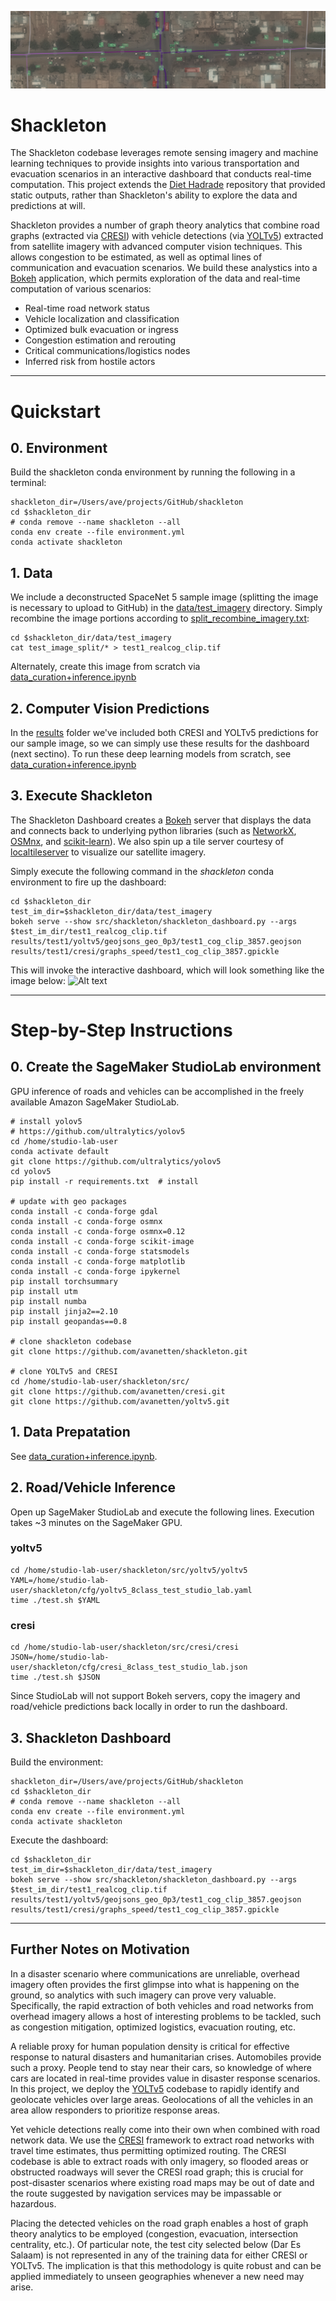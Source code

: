 ![Alt text](/docs/imgs/header.png?raw=true "")

# Shackleton

The Shackleton codebase leverages remote sensing imagery and machine learning techniques to provide insights into various transportation and evacuation scenarios in an interactive dashboard that conducts real-time computation.  This project extends the [Diet Hadrade](https://github.com/Geodesic-Labs/diet_hadrade) repository that provided static outputs, rather than Shackleton's ability to explore the data and predictions at will. 

Shackleton provides a number of graph theory analytics that combine road graphs (extracted via [CRESI](https://github.com/avanetten/cresi)) with vehicle detections (via [YOLTv5](https://github.com/avanetten/yoltv5)) extracted from satellite imagery with advanced computer vision techniques.  This allows congestion to be estimated, as well as optimal lines of communication and evacuation scenarios.  We build these analystics into a [Bokeh](https://docs.bokeh.org/en/latest/) application, which permits exploration of the data and real-time computation of various scenarios:

- Real-time road network status
- Vehicle localization and classification
- Optimized bulk evacuation or ingress
- Congestion estimation and rerouting
- Critical communications/logistics nodes
- Inferred risk from hostile actors

-----

# Quickstart

## 0. Environment

Build the shackleton conda environment by running the following in a terminal:

	shackleton_dir=/Users/ave/projects/GitHub/shackleton
	cd $shackleton_dir
	# conda remove --name shackleton --all
	conda env create --file environment.yml
	conda activate shackleton

## 1. Data

We include a deconstructed SpaceNet 5 sample image (splitting the image is necessary to upload to GitHub) in the [data/test_imagery](data/test_imagery) directory.  Simply recombine the image portions according to [split_recombine_imagery.txt](data/test_imagery/split_recombine_imagery.txt):

	cd $shackleton_dir/data/test_imagery
	cat test_image_split/* > test1_realcog_clip.tif

Alternately, create this image from scratch via [data_curation+inference.ipynb](notebooks/data_curation+inference.ipynb)

## 2. Computer Vision Predictions

In the [results](results/test1) folder we've included both CRESI and YOLTv5 predictions for our sample image, so we can simply use these results for the dashboard (next sectino).  To run these deep learning models from scratch, see [data_curation+inference.ipynb](notebooks/data_curation+inference.ipynb)

## 3. Execute Shackleton

The Shackleton Dashboard creates a [Bokeh](https://docs.bokeh.org/en/latest/) server that displays the data and connects back to underlying python libraries (such as [NetworkX](https://networkx.org), [OSMnx](https://osmnx.readthedocs.io/en/stable/), and [scikit-learn](https://scikit-learn.org/stable/)).  We also spin up a tile server courtesy of [localtileserver](https://github.com/banesullivan/localtileserver) to visualize our satellite imagery.  
 
Simply execute the following command in the _shackleton_ conda environment to fire up the dashboard:

	cd $shackleton_dir
	test_im_dir=$shackleton_dir/data/test_imagery
	bokeh serve --show src/shackleton/shackleton_dashboard.py --args $test_im_dir/test1_realcog_clip.tif  results/test1/yoltv5/geojsons_geo_0p3/test1_cog_clip_3857.geojson results/test1/cresi/graphs_speed/test1_cog_clip_3857.gpickle

This will invoke the interactive dashboard, which will look something like the image below:
![Alt text](/docs/imgs/dash1.png?raw=true "")

-----

# Step-by-Step Instructions

## 0. Create the SageMaker StudioLab environment

GPU inference of roads and vehicles can be accomplished in the freely available Amazon SageMaker StudioLab.  

    # install yolov5
    # https://github.com/ultralytics/yolov5
    cd /home/studio-lab-user
    conda activate default
    git clone https://github.com/ultralytics/yolov5
    cd yolov5
    pip install -r requirements.txt  # install

    # update with geo packages
    conda install -c conda-forge gdal
    conda install -c conda-forge osmnx
    conda install -c conda-forge osmnx=0.12 
    conda install -c conda-forge scikit-image
    conda install -c conda-forge statsmodels
    conda install -c conda-forge matplotlib
    conda install -c conda-forge ipykernel 
    pip install torchsummary
    pip install utm
    pip install numba
    pip install jinja2==2.10
    pip install geopandas==0.8
    
    # clone shackleton codebase
    git clone https://github.com/avanetten/shackleton.git

    # clone YOLTv5 and CRESI
    cd /home/studio-lab-user/shackleton/src/
    git clone https://github.com/avanetten/cresi.git
    git clone https://github.com/avanetten/yoltv5.git

## 1. Data Prepatation 

See [data_curation+inference.ipynb](notebooks/data_curation+inference.ipynb). 


## 2. Road/Vehicle Inference

Open up SageMaker StudioLab and execute the following lines. Execution takes ~3 minutes on the SageMaker GPU.  

### yoltv5

    cd /home/studio-lab-user/shackleton/src/yoltv5/yoltv5
	YAML=/home/studio-lab-user/shackleton/cfg/yoltv5_8class_test_studio_lab.yaml
    time ./test.sh $YAML

### cresi

    cd /home/studio-lab-user/shackleton/src/cresi/cresi
    JSON=/home/studio-lab-user/shackleton/cfg/cresi_8class_test_studio_lab.json
    time ./test.sh $JSON

Since StudioLab will not support Bokeh servers, copy the imagery and road/vehicle predictions back locally in order to run the dashboard.

## 3. Shackleton Dashboard

Build the environment:

	shackleton_dir=/Users/ave/projects/GitHub/shackleton
	cd $shackleton_dir
	# conda remove --name shackleton --all
	conda env create --file environment.yml
	conda activate shackleton

Execute the dashboard:

	cd $shackleton_dir
	test_im_dir=$shackleton_dir/data/test_imagery
	bokeh serve --show src/shackleton/shackleton_dashboard.py --args $test_im_dir/test1_realcog_clip.tif  results/test1/yoltv5/geojsons_geo_0p3/test1_cog_clip_3857.geojson results/test1/cresi/graphs_speed/test1_cog_clip_3857.gpickle


-----

## Further Notes on Motivation

In a disaster scenario where communications are unreliable, overhead imagery often provides the first glimpse into what is happening on the ground, so analytics with such imagery can prove very valuable.  Specifically, the rapid extraction of both vehicles and road networks from overhead imagery allows a host of interesting problems to be tackled, such as congestion mitigation, optimized logistics, evacuation routing, etc.  

A reliable proxy for human population density is critical for effective response to natural disasters and humanitarian crises. Automobiles provide such a proxy. People tend to stay near their cars, so knowledge of where cars are located in real-time provides value in disaster response scenarios. In this project, we deploy the [YOLTv5](https://github.com/avanetten/yoltv5) codebase to rapidly identify and geolocate vehicles over large areas.  Geolocations of all the vehicles in an area allow responders to prioritize response areas.

Yet vehicle detections really come into their own when combined with road network data.  We use the [CRESI](https://github.com/avanetten/cresi) framework to extract road networks with travel time estimates, thus permitting optimized routing.  The CRESI codebase is able to extract roads with only imagery, so flooded areas or obstructed roadways will sever the CRESI road graph; this is crucial for post-disaster scenarios where existing road maps may be out of date and the route suggested by navigation services may be impassable or hazardous.  

Placing the detected vehicles on the road graph enables a host of graph theory analytics to be employed (congestion, evacuation, intersection centrality, etc.).  Of particular note, the test city selected below (Dar Es Salaam) is not represented in any of the training data for either CRESI or YOLTv5.  The implication is that this methodology is quite robust and can be applied immediately to unseen geographies whenever a new need may arise.
